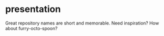 # presentation
Great repository names are short and memorable. Need inspiration? How about furry-octo-spoon? 
